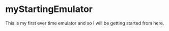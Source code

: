 # myStartingEmulator
This is my first ever time emulator and so I will be getting started from here.
